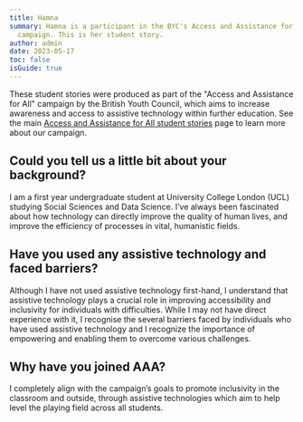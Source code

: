 ```yaml
---
title: Hamna
summary: Hamna is a participant in the BYC's Access and Assistance for All
  campaign. This is her student story.
author: admin
date: 2023-05-17
toc: false
isGuide: true
---
```

<div class="intro-panel">

These student stories were produced as part of the "Access and Assistance for All" campaign by the British Youth Council, which aims to increase awareness and access to assistive technology within further education. See the main [Access and Assistance for All student stories](/aaa/student-stories/) page to learn more about our campaign.

</div>

## Could you tell us a little bit about your background?

I am a first year undergraduate student at University College London (UCL) studying Social Sciences and Data Science. I’ve always been fascinated about how technology can directly improve the quality of human lives, and improve the efficiency of processes in vital, humanistic fields.

## Have you used any assistive technology and faced barriers?

Although I have not used assistive technology first-hand, I understand that assistive technology plays a crucial role in improving accessibility and inclusivity for individuals with difficulties. While I may not have direct experience with it, I recognise the several barriers faced by individuals who have used assistive technology and I recognize the importance of empowering and enabling them to overcome various challenges.

## Why have you joined AAA?

I completely align with the campaign’s goals to promote inclusivity in the classroom and outside, through assistive technologies which aim to help level the playing field across all students.